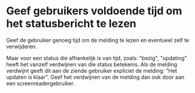 <!-- @license CC0-1.0 -->

# Geef gebruikers voldoende tijd om het statusbericht te lezen

Geef de gebruiker genoeg tijd om de melding te lezen en eventueel zelf te verwijderen.

Maar voor een status die afhankelijk is van tijd, zoals: "bezig", "updating" heeft het vanzelf verdwijnen van die status betekenis. Als de melding verdwijnt geeft dit aan de ziende gebruiker expliciet de melding: "Het updaten is klaar". Geef het verdwijnen van de melding dan ook door aan een screenreadergebruiker.
